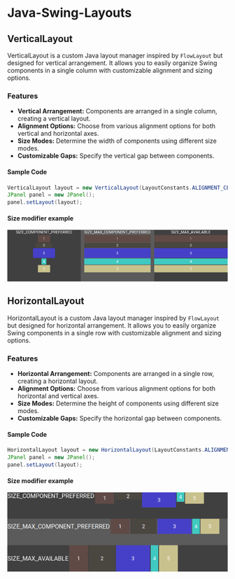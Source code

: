 # Java-Swing-Layouts
## VerticalLayout
VerticalLayout is a custom Java layout manager inspired by `FlowLayout` but designed for vertical arrangement. It allows you to easily organize Swing components in a single column with customizable alignment and sizing options.

### Features
- **Vertical Arrangement:** Components are arranged in a single column, creating a vertical layout.
- **Alignment Options:** Choose from various alignment options for both vertical and horizontal axes.
- **Size Modes:** Determine the width of components using different size modes.
- **Customizable Gaps:** Specify the vertical gap between components.

#### Sample Code
```java
VerticalLayout layout = new VerticalLayout(LayoutConstants.ALIGNMENT_CENTER, LayoutConstants.ALIGNMENT_TOP, LayoutConstants.SIZE_COMPONENT_PREFERRED, 5);
JPanel panel = new JPanel();
panel.setLayout(layout);
```

#### Size modifier example
![Size modifier example for HorizontalLayout](/Screenshots/Size%20example%20VerticalLayout.png)

## HorizontalLayout
HorizontalLayout is a custom Java layout manager inspired by `FlowLayout` but designed for horizontal arrangement. It allows you to easily organize Swing components in a single row with customizable alignment and sizing options.

### Features
- **Horizontal Arrangement:** Components are arranged in a single row, creating a horizontal layout.
- **Alignment Options:** Choose from various alignment options for both horizontal and vertical axes.
- **Size Modes:** Determine the height of components using different size modes.
- **Customizable Gaps:** Specify the horizontal gap between components.

#### Sample Code
```java
HorizontalLayout layout = new HorizontalLayout(LayoutConstants.ALIGNMENT_LEFT, LayoutConstants.ALIGNMENT_TOP, LayoutConstants.SIZE_COMPONENT_PREFERRED, 5);
JPanel panel = new JPanel();
panel.setLayout(layout);
```

#### Size modifier example
![Size modifier example for HorizontalLayout](/Screenshots/Size%20example%20HorizontalLayout.png)
